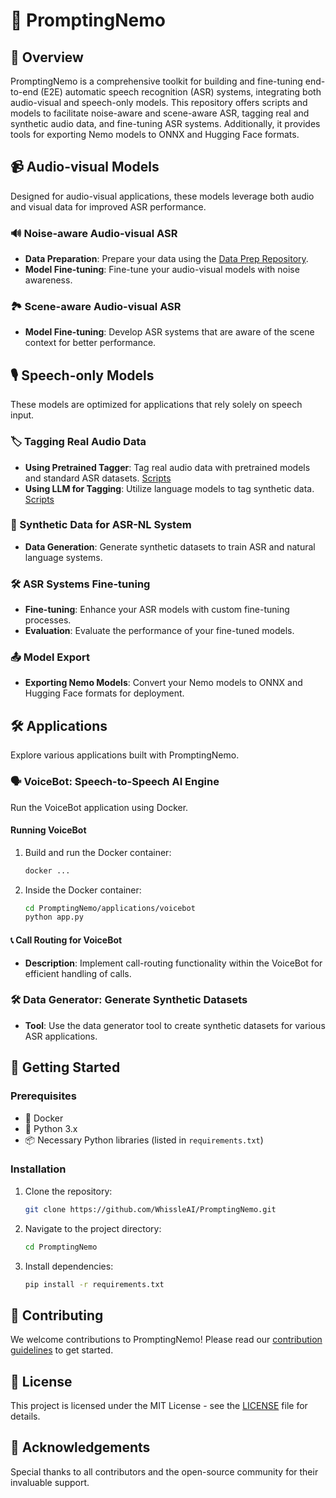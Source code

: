 # 🎤 PromptingNemo

## 📝 Overview
PromptingNemo is a comprehensive toolkit for building and fine-tuning end-to-end (E2E) automatic speech recognition (ASR) systems, integrating both audio-visual and speech-only models. This repository offers scripts and models to facilitate noise-aware and scene-aware ASR, tagging real and synthetic audio data, and fine-tuning ASR systems. Additionally, it provides tools for exporting Nemo models to ONNX and Hugging Face formats.

## 📹 Audio-visual Models
Designed for audio-visual applications, these models leverage both audio and visual data for improved ASR performance.

### 🔊 Noise-aware Audio-visual ASR
- **Data Preparation**: Prepare your data using the [Data Prep Repository](https://github.com/WhissleAI/visual_speech_recognition).
- **Model Fine-tuning**: Fine-tune your audio-visual models with noise awareness.

### 🏞️ Scene-aware Audio-visual ASR
- **Model Fine-tuning**: Develop ASR systems that are aware of the scene context for better performance.

## 🎙️ Speech-only Models
These models are optimized for applications that rely solely on speech input.

### 🏷️ Tagging Real Audio Data
- **Using Pretrained Tagger**: Tag real audio data with pretrained models and standard ASR datasets. [Scripts](./scripts/data/real)
- **Using LLM for Tagging**: Utilize language models to tag synthetic data. [Scripts](./scripts/data/synthetic)

### 🧪 Synthetic Data for ASR-NL System
- **Data Generation**: Generate synthetic datasets to train ASR and natural language systems.

### 🛠️ ASR Systems Fine-tuning
- **Fine-tuning**: Enhance your ASR models with custom fine-tuning processes.
- **Evaluation**: Evaluate the performance of your fine-tuned models.

### 📤 Model Export
- **Exporting Nemo Models**: Convert your Nemo models to ONNX and Hugging Face formats for deployment.

## 🛠️ Applications
Explore various applications built with PromptingNemo.

### 🗣️ VoiceBot: Speech-to-Speech AI Engine
Run the VoiceBot application using Docker.

#### Running VoiceBot
1. Build and run the Docker container:
    ```bash
    docker ...
    ```
2. Inside the Docker container:
    ```bash
    cd PromptingNemo/applications/voicebot
    python app.py
    ```

#### 📞 Call Routing for VoiceBot
- **Description**: Implement call-routing functionality within the VoiceBot for efficient handling of calls.

### 🛠️ Data Generator: Generate Synthetic Datasets
- **Tool**: Use the data generator tool to create synthetic datasets for various ASR applications.

## 🚀 Getting Started
### Prerequisites
- 🐳 Docker
- 🐍 Python 3.x
- 📦 Necessary Python libraries (listed in `requirements.txt`)

### Installation
1. Clone the repository:
    ```bash
    git clone https://github.com/WhissleAI/PromptingNemo.git
    ```
2. Navigate to the project directory:
    ```bash
    cd PromptingNemo
    ```
3. Install dependencies:
    ```bash
    pip install -r requirements.txt
    ```

## 🤝 Contributing
We welcome contributions to PromptingNemo! Please read our [contribution guidelines](CONTRIBUTING.md) to get started.

## 📜 License
This project is licensed under the MIT License - see the [LICENSE](LICENSE) file for details.

## 🙏 Acknowledgements
Special thanks to all contributors and the open-source community for their invaluable support.

